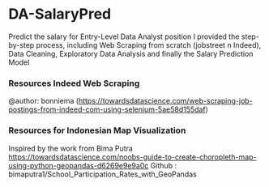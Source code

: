 # DA-SalaryPred
Predict the salary for Entry-Level Data Analyst position
I provided the step-by-step process, including Web Scraping from scratch (jobstreet n Indeed), Data Cleaning, Exploratory Data Analysis and finally the Salary Prediction Model 


### Resources Indeed Web Scraping
@author: bonniema
(https://towardsdatascience.com/web-scraping-job-postings-from-indeed-com-using-selenium-5ae58d155daf)

### Resources for Indonesian Map Visualization
Inspired by the work from Bima Putra
https://towardsdatascience.com/noobs-guide-to-create-choropleth-map-using-python-geopandas-d6269e9e9a0c
Github : bimaputra1/School_Participation_Rates_with_GeoPandas
